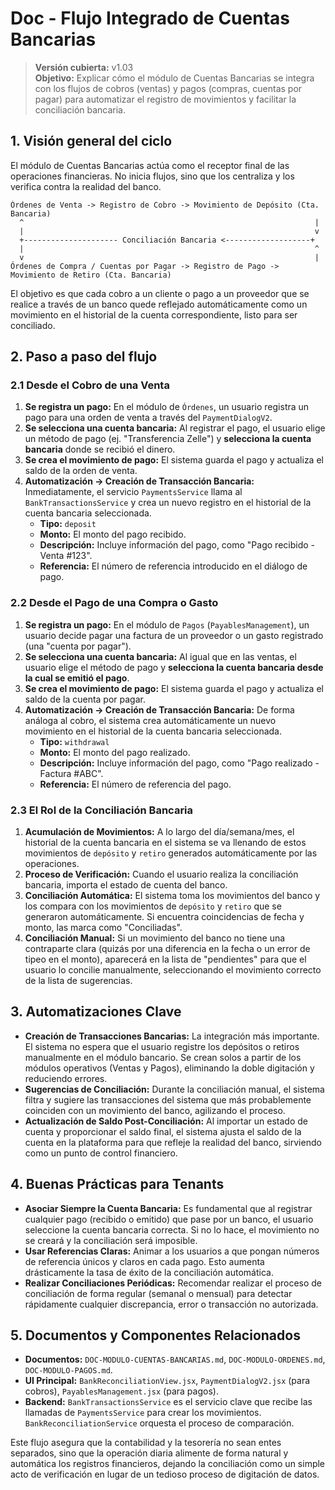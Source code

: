 # Doc - Flujo Integrado de Cuentas Bancarias

> **Versión cubierta:** v1.03  
> **Objetivo:** Explicar cómo el módulo de Cuentas Bancarias se integra con los flujos de cobros (ventas) y pagos (compras, cuentas por pagar) para automatizar el registro de movimientos y facilitar la conciliación bancaria.

## 1. Visión general del ciclo
El módulo de Cuentas Bancarias actúa como el receptor final de las operaciones financieras. No inicia flujos, sino que los centraliza y los verifica contra la realidad del banco.

```
Órdenes de Venta -> Registro de Cobro -> Movimiento de Depósito (Cta. Bancaria)
  ^                                                                 |
  |                                                                 v
  +--------------------- Conciliación Bancaria <-------------------+
  |                                                                 ^
  v                                                                 |
Órdenes de Compra / Cuentas por Pagar -> Registro de Pago -> Movimiento de Retiro (Cta. Bancaria)
```

El objetivo es que cada cobro a un cliente o pago a un proveedor que se realice a través de un banco quede reflejado automáticamente como un movimiento en el historial de la cuenta correspondiente, listo para ser conciliado.

## 2. Paso a paso del flujo

### 2.1 Desde el Cobro de una Venta
1.  **Se registra un pago:** En el módulo de `Órdenes`, un usuario registra un pago para una orden de venta a través del `PaymentDialogV2`.
2.  **Se selecciona una cuenta bancaria:** Al registrar el pago, el usuario elige un método de pago (ej. "Transferencia Zelle") y **selecciona la cuenta bancaria** donde se recibió el dinero.
3.  **Se crea el movimiento de pago:** El sistema guarda el pago y actualiza el saldo de la orden de venta.
4.  **Automatización -> Creación de Transacción Bancaria:** Inmediatamente, el servicio `PaymentsService` llama al `BankTransactionsService` y crea un nuevo registro en el historial de la cuenta bancaria seleccionada.
    - **Tipo:** `deposit`
    - **Monto:** El monto del pago recibido.
    - **Descripción:** Incluye información del pago, como "Pago recibido - Venta #123".
    - **Referencia:** El número de referencia introducido en el diálogo de pago.

### 2.2 Desde el Pago de una Compra o Gasto
1.  **Se registra un pago:** En el módulo de `Pagos` (`PayablesManagement`), un usuario decide pagar una factura de un proveedor o un gasto registrado (una "cuenta por pagar").
2.  **Se selecciona una cuenta bancaria:** Al igual que en las ventas, el usuario elige el método de pago y **selecciona la cuenta bancaria desde la cual se emitió el pago**.
3.  **Se crea el movimiento de pago:** El sistema guarda el pago y actualiza el saldo de la cuenta por pagar.
4.  **Automatización -> Creación de Transacción Bancaria:** De forma análoga al cobro, el sistema crea automáticamente un nuevo movimiento en el historial de la cuenta bancaria seleccionada.
    - **Tipo:** `withdrawal`
    - **Monto:** El monto del pago realizado.
    - **Descripción:** Incluye información del pago, como "Pago realizado - Factura #ABC".
    - **Referencia:** El número de referencia del pago.

### 2.3 El Rol de la Conciliación Bancaria
1.  **Acumulación de Movimientos:** A lo largo del día/semana/mes, el historial de la cuenta bancaria en el sistema se va llenando de estos movimientos de `depósito` y `retiro` generados automáticamente por las operaciones.
2.  **Proceso de Verificación:** Cuando el usuario realiza la conciliación bancaria, importa el estado de cuenta del banco.
3.  **Conciliación Automática:** El sistema toma los movimientos del banco y los compara con los movimientos de `depósito` y `retiro` que se generaron automáticamente. Si encuentra coincidencias de fecha y monto, las marca como "Conciliadas".
4.  **Conciliación Manual:** Si un movimiento del banco no tiene una contraparte clara (quizás por una diferencia en la fecha o un error de tipeo en el monto), aparecerá en la lista de "pendientes" para que el usuario lo concilie manualmente, seleccionando el movimiento correcto de la lista de sugerencias.

## 3. Automatizaciones Clave
- **Creación de Transacciones Bancarias:** La integración más importante. El sistema no espera que el usuario registre los depósitos o retiros manualmente en el módulo bancario. Se crean solos a partir de los módulos operativos (Ventas y Pagos), eliminando la doble digitación y reduciendo errores.
- **Sugerencias de Conciliación:** Durante la conciliación manual, el sistema filtra y sugiere las transacciones del sistema que más probablemente coinciden con un movimiento del banco, agilizando el proceso.
- **Actualización de Saldo Post-Conciliación:** Al importar un estado de cuenta y proporcionar el saldo final, el sistema ajusta el saldo de la cuenta en la plataforma para que refleje la realidad del banco, sirviendo como un punto de control financiero.

## 4. Buenas Prácticas para Tenants
- **Asociar Siempre la Cuenta Bancaria:** Es fundamental que al registrar cualquier pago (recibido o emitido) que pase por un banco, el usuario seleccione la cuenta bancaria correcta. Si no lo hace, el movimiento no se creará y la conciliación será imposible.
- **Usar Referencias Claras:** Animar a los usuarios a que pongan números de referencia únicos y claros en cada pago. Esto aumenta drásticamente la tasa de éxito de la conciliación automática.
- **Realizar Conciliaciones Periódicas:** Recomendar realizar el proceso de conciliación de forma regular (semanal o mensual) para detectar rápidamente cualquier discrepancia, error o transacción no autorizada.

## 5. Documentos y Componentes Relacionados
- **Documentos:** `DOC-MODULO-CUENTAS-BANCARIAS.md`, `DOC-MODULO-ORDENES.md`, `DOC-MODULO-PAGOS.md`.
- **UI Principal:** `BankReconciliationView.jsx`, `PaymentDialogV2.jsx` (para cobros), `PayablesManagement.jsx` (para pagos).
- **Backend:** `BankTransactionsService` es el servicio clave que recibe las llamadas de `PaymentsService` para crear los movimientos. `BankReconciliationService` orquesta el proceso de comparación.

Este flujo asegura que la contabilidad y la tesorería no sean entes separados, sino que la operación diaria alimente de forma natural y automática los registros financieros, dejando la conciliación como un simple acto de verificación en lugar de un tedioso proceso de digitación de datos.
